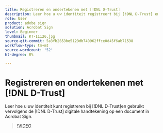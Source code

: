 ```yaml
---
title: Registreren en ondertekenen met [!DNL D-Trust]
description: Leer hoe u uw identiteit registreert bij [!DNL D-Trust] en vervolgens de digitale handtekening [!DNL D-Trust] gebruikt voor een document in Acrobat Sign
role: User
product: adobe sign
solution: Acrobat Sign
level: Beginner
thumbnail: KT-11120.jpg
source-git-commit: 5a3fb2653be5123db740962ffce0d45f6ab71538
workflow-type: tm+mt
source-wordcount: '52'
ht-degree: 0%

---
```


# Registreren en ondertekenen met [!DNL D-Trust]

Leer hoe u uw identiteit kunt registreren bij [!DNL D-Trust]en gebruikt vervolgens de [!DNL D-Trust] digitale handtekening op een document in Acrobat Sign.

>[!VIDEO](https://video.tv.adobe.com/v/3410193?hidetitle=true)

